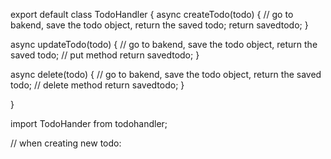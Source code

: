 export default class TodoHandler {
async createTodo(todo) {
// go to bakend, save the todo object, return the saved todo;
return savedtodo;
}

async updateTodo(todo) {
// go to bakend, save the todo object, return the saved todo;
// put method
return savedtodo;
}

async delete(todo) {
// go to bakend, save the todo object, return the saved todo;
// delete method
return savedtodo;
}

}

import TodoHander from todohandler;

// when creating new todo:

<!-- const savedTodo = await TodoHander.create(todoObject);
add saved todo to display list -->

<!-- same for the other methods -->
